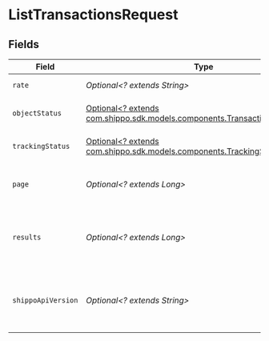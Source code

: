 # ListTransactionsRequest


## Fields

| Field                                                                                                                          | Type                                                                                                                           | Required                                                                                                                       | Description                                                                                                                    | Example                                                                                                                        |
| ------------------------------------------------------------------------------------------------------------------------------ | ------------------------------------------------------------------------------------------------------------------------------ | ------------------------------------------------------------------------------------------------------------------------------ | ------------------------------------------------------------------------------------------------------------------------------ | ------------------------------------------------------------------------------------------------------------------------------ |
| `rate`                                                                                                                         | *Optional<? extends String>*                                                                                                   | :heavy_minus_sign:                                                                                                             | Filter by rate ID                                                                                                              |                                                                                                                                |
| `objectStatus`                                                                                                                 | [Optional<? extends com.shippo.sdk.models.components.TransactionStatusEnum>](../../models/components/TransactionStatusEnum.md) | :heavy_minus_sign:                                                                                                             | Filter by object status                                                                                                        | SUCCESS                                                                                                                        |
| `trackingStatus`                                                                                                               | [Optional<? extends com.shippo.sdk.models.components.TrackingStatusEnum>](../../models/components/TrackingStatusEnum.md)       | :heavy_minus_sign:                                                                                                             | Filter by tracking status                                                                                                      | DELIVERED                                                                                                                      |
| `page`                                                                                                                         | *Optional<? extends Long>*                                                                                                     | :heavy_minus_sign:                                                                                                             | The page number you want to select                                                                                             |                                                                                                                                |
| `results`                                                                                                                      | *Optional<? extends Long>*                                                                                                     | :heavy_minus_sign:                                                                                                             | The number of results to return per page (max 100)                                                                             |                                                                                                                                |
| `shippoApiVersion`                                                                                                             | *Optional<? extends String>*                                                                                                   | :heavy_minus_sign:                                                                                                             | String used to pick a non-default API version to use                                                                           | 2018-02-08                                                                                                                     |
